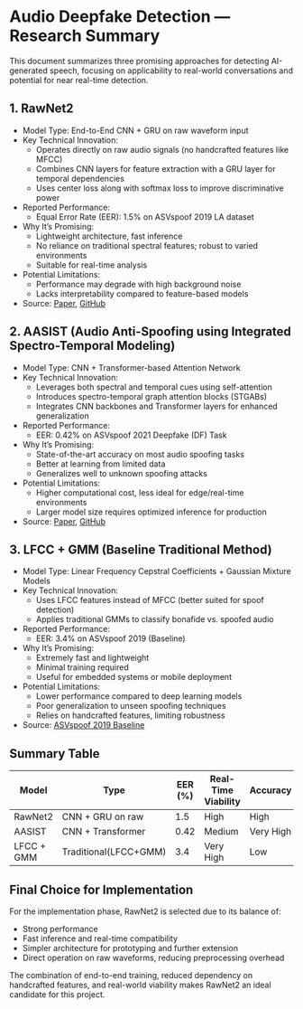 # Audio Deepfake Detection — Research Summary

This document summarizes three promising approaches for detecting AI-generated speech, focusing on applicability to real-world conversations and potential for near real-time detection.

## 1. RawNet2

- Model Type: End-to-End CNN + GRU on raw waveform input  
- Key Technical Innovation:
  - Operates directly on raw audio signals (no handcrafted features like MFCC)
  - Combines CNN layers for feature extraction with a GRU layer for temporal dependencies
  - Uses center loss along with softmax loss to improve discriminative power
- Reported Performance:
  - Equal Error Rate (EER): 1.5% on ASVspoof 2019 LA dataset
- Why It’s Promising:
  - Lightweight architecture, fast inference
  - No reliance on traditional spectral features; robust to varied environments
  - Suitable for real-time analysis
- Potential Limitations:
  - Performance may degrade with high background noise
  - Lacks interpretability compared to feature-based models
- Source: [Paper](https://arxiv.org/abs/2006.12179), [GitHub](https://github.com/asvspoof-challenge/RawNet2)

## 2. AASIST (Audio Anti-Spoofing using Integrated Spectro-Temporal Modeling)

- Model Type: CNN + Transformer-based Attention Network  
- Key Technical Innovation:
  - Leverages both spectral and temporal cues using self-attention
  - Introduces spectro-temporal graph attention blocks (STGABs)
  - Integrates CNN backbones and Transformer layers for enhanced generalization
- Reported Performance:
  - EER: 0.42% on ASVspoof 2021 Deepfake (DF) Task
- Why It’s Promising:
  - State-of-the-art accuracy on most audio spoofing tasks
  - Better at learning from limited data
  - Generalizes well to unknown spoofing attacks
- Potential Limitations:
  - Higher computational cost, less ideal for edge/real-time environments
  - Larger model size requires optimized inference for production
- Source: [Paper](https://arxiv.org/abs/2110.01200), [GitHub](https://github.com/clovaai/aasist)

## 3. LFCC + GMM (Baseline Traditional Method)

- Model Type: Linear Frequency Cepstral Coefficients + Gaussian Mixture Models  
- Key Technical Innovation:
  - Uses LFCC features instead of MFCC (better suited for spoof detection)
  - Applies traditional GMMs to classify bonafide vs. spoofed audio
- Reported Performance:
  - EER: 3.4% on ASVspoof 2019 (Baseline)
- Why It’s Promising:
  - Extremely fast and lightweight
  - Minimal training required
  - Useful for embedded systems or mobile deployment
- Potential Limitations:
  - Lower performance compared to deep learning models
  - Poor generalization to unseen spoofing techniques
  - Relies on handcrafted features, limiting robustness
- Source: [ASVspoof 2019 Baseline](https://www.asvspoof.org/index.php)

## Summary Table

| Model        | Type                 | EER (%) | Real-Time Viability | Accuracy  | Interpretability |
|--------------|----------------------|---------|----------------------|-----------|------------------|
| RawNet2      | CNN + GRU on raw     | 1.5     | High                 | High      | Moderate         |
| AASIST       | CNN + Transformer    | 0.42    | Medium               | Very High | Moderate         |
| LFCC + GMM   | Traditional(LFCC+GMM)| 3.4    | Very High           | Low      | High             |

## **Final Choice for Implementation**

For the implementation phase, RawNet2 is selected due to its balance of:
- Strong performance
- Fast inference and real-time compatibility
- Simpler architecture for prototyping and further extension
- Direct operation on raw waveforms, reducing preprocessing overhead

The combination of end-to-end training, reduced dependency on handcrafted features, and real-world viability makes RawNet2 an ideal candidate for this project.
